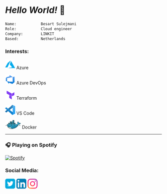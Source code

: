 # ***Hello World!*** 👋 



    Name:           Besart Sulejmani
    Role:           Cloud engineer
    Company:        LINKIT
    Based:          Netherlands



### **Interests:**

[![Azure][4.2]][4]  Azure

[![AzureDevOps][5.2]][5] Azure DevOps

[![Terraform][6.2]][6] Terraform

[![VSCode][7.2]][7] VS Code

[![Docker][8.2]][8] Docker

<!-- Icons -->

[4.2]: /Interests/Azure.png

[5.2]: /Interests/AzureDevOps.png

[6.2]: /Interests/Terraform.png

[7.2]: /Interests/vscode.png

[8.2]: /Interests/dockerwhale.png

<!-- Links -->

[4]: https://portal.azure.com

[5]: https://dev.azure.com/

[6]: https://www.terraform.io/

[7]: https://code.visualstudio.com/

[8]: https://docker.com

---
### 🎧 **Playing on Spotify** 

[![Spotify](https://spotify-six-omega.vercel.app/api/spotify)](https://open.spotify.com/user/besartsulejmani)

### **Social Media:**

[![Twitter][1.2]][1]  [![LinkedIn][2.2]][2]  [![Instagram][3.2]][3]

<!-- Icons -->

[1.2]: /Socials/twitter.png

[2.2]: /Socials/linkedin.png

[3.2]: /Socials/instagram.png

<!-- Links to your social media accounts -->

[1]: https://twitter.com/SulejmaniBesart

[2]: https://www.linkedin.com/in/besart-sulejmani-0b92aa25/

[3]: https://instagram.com/besart_s91